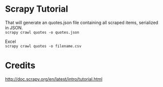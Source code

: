 # Scrapy Tutorial

That will generate an quotes.json file containing all scraped items, serialized in JSON. <br>
`scrapy crawl quotes -o quotes.json`

Excel <br>
`scrapy crawl quotes -o filename.csv`


# Credits
http://doc.scrapy.org/en/latest/intro/tutorial.html <br>
